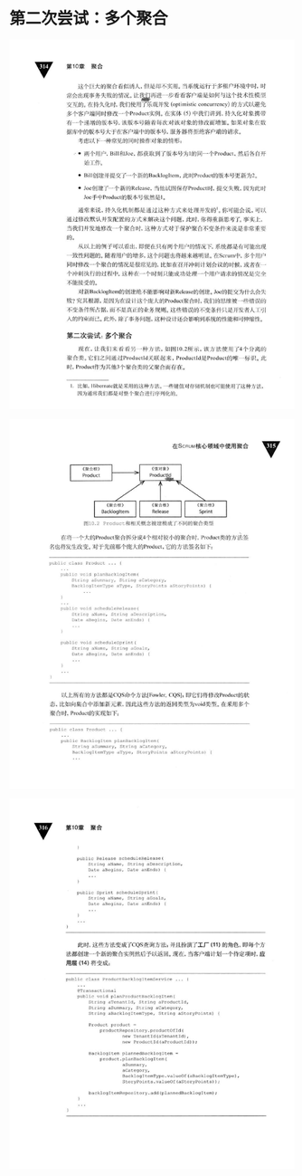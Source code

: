 # 第二次尝试：多个聚合 

<div align = "center"><img src = "images/000115.jpg"/></div>
  <p class="calibre1"><a id="calibre_link-439"></a><img src="images/000142.jpg" alt="Image 349" class="calibre2" /></p>  <p class="calibre1"><a id="calibre_link-440"></a><img src="images/000169.jpg" alt="Image 350" class="calibre2" /></p>    